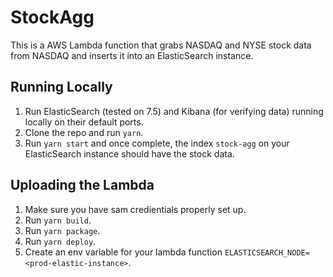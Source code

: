 # StockAgg

This is a AWS Lambda function that grabs NASDAQ and NYSE stock data from NASDAQ and inserts it into an ElasticSearch instance.

## Running Locally

1. Run ElasticSearch (tested on 7.5) and Kibana (for verifying data) running locally on their default ports.
1. Clone the repo and run `yarn`.
1. Run `yarn start` and once complete, the index `stock-agg` on your ElasticSearch instance should have the stock data.

## Uploading the Lambda

1. Make sure you have sam credientials properly set up.
1. Run `yarn build`.
1. Run `yarn package`.
1. Run `yarn deploy`.
1. Create an env variable for your lambda function `ELASTICSEARCH_NODE=<prod-elastic-instance>`.
